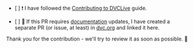 - \[ \] ❗ I have followed the
  [Contributing to DVCLive](https://github.com/iterative/dvclive/blob/master/CONTRIBUTING.md)
  guide.

- \[ \] 📖 If this PR requires [documentation](https://dvc.org/doc) updates, I
  have created a separate PR (or issue, at least) in
  [dvc.org](https://github.com/iterative/dvc.org) and linked it here.

Thank you for the contribution - we'll try to review it as soon as possible. 🙏
